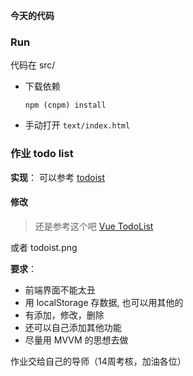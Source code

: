 **今天的代码**
### Run

代码在 src/

+ 下载依赖
   
    ``` npm (cnpm) install ```

+ 手动打开 `text/index.html`

### 作业  todo list

**实现**： 可以参考 [todoist](https://todoist.com)

#### 修改

> 还是参考这个吧 [Vue TodoList](https://cn.vuejs.org/v2/examples/todomvc.html)


或者 todoist.png

**要求**： 

+ 前端界面不能太丑
+ 用 localStorage 存数据, 也可以用其他的
+ 有添加，修改，删除
+ 还可以自己添加其他功能
+ 尽量用 MVVM 的思想去做

作业交给自己的导师（14周考核，加油各位）
